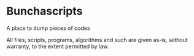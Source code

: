 # Bunchascripts
A place to dump pieces of codes

All files, scripts, programs, algorithms and such are given as-is, without warranty, to the extent permitted by law.
